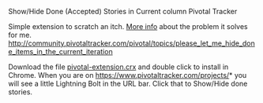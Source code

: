 Show/Hide Done (Accepted) Stories in Current column Pivotal Tracker

Simple extension to scratch an itch. [More info](http://community.pivotaltracker.com/pivotal/topics/please_let_me_hide_done_items_in_the_current_iteration) about the problem it solves for me. http://community.pivotaltracker.com/pivotal/topics/please_let_me_hide_done_items_in_the_current_iteration

Download the file [pivotal-extension.crx](https://github.com/downloads/meeech/Pivotal-Tracker-Toggle-Done-Stories/pivotal-extension.crx) and double click to install in Chrome. When you are on https://www.pivotaltracker.com/projects/* you will see a little Lightning Bolt in the URL bar. Click that to Show/Hide done stories.
